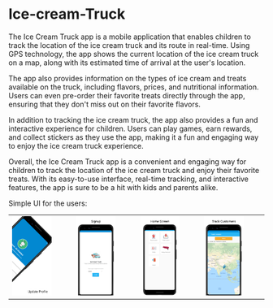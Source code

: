 # Ice-cream-Truck

The Ice Cream Truck app is a mobile application that enables children to track the location of the ice cream truck and its route in real-time. Using GPS technology, the app shows the current location of the ice cream truck on a map, along with its estimated time of arrival at the user's location.

The app also provides information on the types of ice cream and treats available on the truck, including flavors, prices, and nutritional information. Users can even pre-order their favorite treats directly through the app, ensuring that they don't miss out on their favorite flavors.

In addition to tracking the ice cream truck, the app also provides a fun and interactive experience for children. Users can play games, earn rewards, and collect stickers as they use the app, making it a fun and engaging way to enjoy the ice cream truck experience.

Overall, the Ice Cream Truck app is a convenient and engaging way for children to track the location of the ice cream truck and enjoy their favorite treats. With its easy-to-use interface, real-time tracking, and interactive features, the app is sure to be a hit with kids and parents alike.

Simple UI for the users:

<table>
  <tr>
    <td><img src="https://github.com/alishahbaz659/Ice-cream-Truck/blob/main/Screenshots/login.png" width=70% height=70%></td>
    <td><img src="https://github.com/alishahbaz659/Ice-cream-Truck/blob/main/Screenshots/users.png" width=70% height=70%></td>
    <td><img src="https://github.com/alishahbaz659/Ice-cream-Truck/blob/main/Screenshots/home.png" width=70% height=70%></td>
    <td><img src="https://github.com/alishahbaz659/Ice-cream-Truck/blob/main/Screenshots/map.png" width=70% height=70%></td>

  </tr>
</table>



